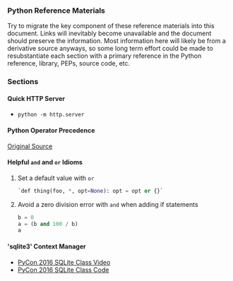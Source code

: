 
### Python Reference Materials

Try to migrate the key component of these reference materials into this document.  Links will inevitably become unavailable and the document should preserve the information. Most information here will likely be from a derivative source anyways, so some long term effort could be made to resubstantiate each section with a primary reference in the Python reference, library, PEPs, source code, etc.

### Sections

#### Quick HTTP Server

- `python -m http.server`

#### Python Operator Precedence

[Original Source](http://www.ibiblio.org/g2swap/byteofpython/read/operator-precedence.html)


#### Helpful `and` and `or` Idioms

1. Set a default value with `or`

    ```python
    `def thing(foo, *, opt=None): opt = opt or {}`
    ```

2. Avoid a zero division error with `and` when adding if statements

    ```python
    b = 0
    a = (b and 100 / b)
    a
    ```

#### 'sqlite3' Context Manager

- [PyCon 2016 SQLite Class Video](https://youtu.be/D7wSMnapDp4?t=9m37s)
- [PyCon 2016 SQLite Class Code](https://github.com/kingsawyer/python_sqlite_talk/blob/master/stock_db.py)
